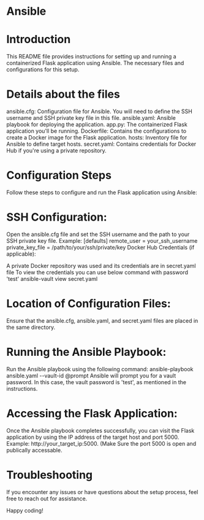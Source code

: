 # Ansible

# Introduction
This README file provides instructions for setting up and running a containerized Flask application using Ansible. The necessary files and configurations for this setup.

# Details about the files
ansible.cfg: Configuration file for Ansible. You will need to define the SSH username and SSH private key file in this file.
ansible.yaml: Ansible playbook for deploying the application.
app.py: The containerized Flask application you'll be running.
Dockerfile: Contains the configurations to create a Docker image for the Flask application.
hosts: Inventory file for Ansible to define target hosts.
secret.yaml: Contains credentials for Docker Hub if you're using a private repository.

# Configuration Steps
Follow these steps to configure and run the Flask application using Ansible:

# SSH Configuration:
Open the ansible.cfg file and set the SSH username and the path to your SSH private key file. Example:
[defaults]
remote_user = your_ssh_username
private_key_file = /path/to/your/ssh/private/key
Docker Hub Credentials (if applicable):

A private Docker repository was used and its credentials are in secret.yaml file 
To view the credentials you can use below command with password 'test' 
ansible-vault view secret.yaml


# Location of Configuration Files:
Ensure that the ansible.cfg, ansible.yaml, and secret.yaml files are placed in the same directory.


# Running the Ansible Playbook:
Run the Ansible playbook using the following command:
ansible-playbook ansible.yaml --vault-id @prompt
Ansible will prompt you for a vault password. In this case, the vault password is 'test', as mentioned in the instructions.

# Accessing the Flask Application:
Once the Ansible playbook completes successfully, you can visit the Flask application by using the IP address of the target host and port 5000. Example: http://your_target_ip:5000. (Make Sure the port 5000 is open and publically accessable.

# Troubleshooting
If you encounter any issues or have questions about the setup process, feel free to reach out for assistance.

Happy coding!
